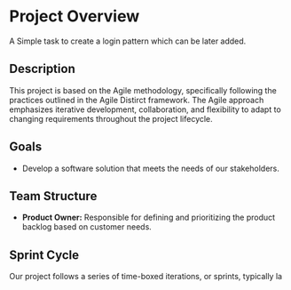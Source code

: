 # Project Overview
A Simple task to create a login pattern which can be later added.

## Description
This project is based on the Agile methodology, specifically following the practices outlined in the Agile Distirct framework. The Agile approach emphasizes iterative development, collaboration, and flexibility to adapt to changing requirements throughout the project lifecycle.

## Goals
- Develop a software solution that meets the needs of our stakeholders.

## Team Structure
- **Product Owner:** Responsible for defining and prioritizing the product backlog based on customer needs.

## Sprint Cycle
Our project follows a series of time-boxed iterations, or sprints, typically la
